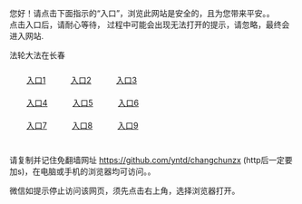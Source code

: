 您好！请点击下面指示的“入口”，浏览此网站是安全的，且为您带来平安。。 <br/>
点击入口后，请耐心等待， 过程中可能会出现无法打开的提示，请忽略，最终会进入网站. </br>

法轮大法在长春<br/>
<div style="padding:10px"><a style="margin:20px" target="_blank" href="https://d79obheh3x4nd.cloudfront.net/2Qpsp?znmqvnxb" id="ccLink1" rel="nofollow">入口1</a> <a target="_blank" style="margin:20px" href="https://d1fscn46n0nxol.cloudfront.net/2Qpsp?ydsdfnp" id="ccLink2" rel="nofollow">入口2</a> <a style="margin:20px" target="_blank" href="https://d1p1zuo3nyrvg2.cloudfront.net/2Qpsp?lchtz" id="ccLink3" rel="nofollow">入口3</a></div>

<div style="padding:10px" ><a style="margin:20px" target="_blank" href="https://d79obheh3x4nd.cloudfront.net/2Qpsp?znmqvnxb" id="ccLink4" rel="nofollow">入口4</a> <a style="margin:20px" href="https://d1fscn46n0nxol.cloudfront.net/2Qpsp?ydsdfnp" target="_blank" id="ccLink5" rel="nofollow">入口5</a> <a style="margin:20px" href="https://d1p1zuo3nyrvg2.cloudfront.net/2Qpsp?lchtz" target="_blank" id="ccLink6" rel="nofollow">入口6</a></div>

<div style="padding:10px"><a style="margin:20px" target="_blank" href="https://d79obheh3x4nd.cloudfront.net/2Qpsp?znmqvnxb" id="ccLink7" rel="nofollow">入口7</a> <a style="margin:20px" href="https://d1fscn46n0nxol.cloudfront.net/2Qpsp?ydsdfnp" target="_blank" id="ccLink8" rel="nofollow">入口8</a> <a style="margin:20px" target="_blank" href="https://d1p1zuo3nyrvg2.cloudfront.net/2Qpsp?lchtz" id="ccLink9" rel="nofollow">入口9</a></div>

<br/>



请复制并记住免翻墙网址 https://github.com/yntd/changchunzx (http后一定要加s)，在电脑或手机的浏览器均可访问。。<br/>

微信如提示停止访问该网页，须先点击右上角，选择浏览器打开。
